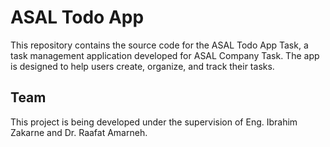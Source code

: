 # ASAL Todo App
This repository contains the source code for the ASAL Todo App Task,
a task management application developed for ASAL Company Task. The app is designed to help users create, organize, and track their tasks. 
## **Team**
This project is being developed under the supervision of Eng. Ibrahim Zakarne and Dr. Raafat Amarneh.

